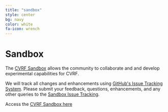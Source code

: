 ```yaml
---
title: "sandbox"
style: center
bg: navy
color: white 
fa-icon: wrench
---
```


# Sandbox 

The [CVRF Sandbox](https://github.com/CVRF/Sandbox) allows the community to collaborate and and develop experimental capabilities for CVRF. 

We will track all changes and enhancements using [GitHub's Issue Tracking System](https://github.com/CVRF/Sandbox/issues). Please submit your feedback, questions, enhancements, and any other queries to the [Sandbox Issue Tracking](https://github.com/CVRF/Sandbox/issues).

Access the [CVRF Sandbox here](https://github.com/CVRF/Sandbox) 